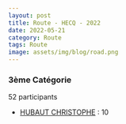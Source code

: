 ```yaml
---
layout: post
title: Route - HECQ - 2022
date: 2022-05-21
category: Route
tags: Route
image: assets/img/blog/road.png
---
```


### 3ème Catégorie
52 participants
- [HUBAUT CHRISTOPHE](https://teamspecializedlille.cc/coureurs/hubautchristophe) : 10
